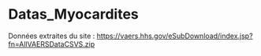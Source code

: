 # Datas_Myocardites
Données extraites du site : https://vaers.hhs.gov/eSubDownload/index.jsp?fn=AllVAERSDataCSVS.zip
